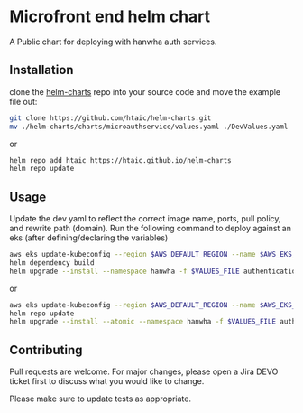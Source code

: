 # Microfront end helm chart

A Public chart for deploying with hanwha auth services.

## Installation

clone the [helm-charts](https://github.com/htaic/helm-charts) repo into your source code and move the example file out:

```bash
git clone https://github.com/htaic/helm-charts.git
mv ./helm-charts/charts/microauthservice/values.yaml ./DevValues.yaml
```

or

```bash
helm repo add htaic https://htaic.github.io/helm-charts
helm repo update
```

## Usage

Update the dev yaml to reflect the correct image name, ports, pull policy, and rewrite path (domain). Run the following command to deploy against an eks (after defining/declaring the variables)

```bash
aws eks update-kubeconfig --region $AWS_DEFAULT_REGION --name $AWS_EKS_NAME
helm dependency build
helm upgrade --install --namespace hanwha -f $VALUES_FILE authentication-service ./helm-charts/charts/microauthservice
```

or

```bash
aws eks update-kubeconfig --region $AWS_DEFAULT_REGION --name $AWS_EKS_NAME
helm repo update
helm upgrade --install --atomic --namespace hanwha -f $VALUES_FILE authentication-service htaic/auth-services
```

## Contributing

Pull requests are welcome. For major changes, please open a Jira DEVO ticket first to discuss what you would like to change.

Please make sure to update tests as appropriate.

